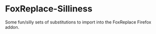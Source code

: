 FoxReplace-Silliness
====================

Some fun/silly sets of substitutions to import into the FoxReplace Firefox addon.
